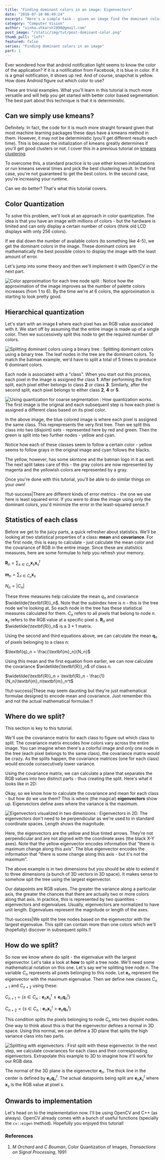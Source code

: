 ```yaml
---
title: "Finding dominant colors in an image: Eigenvectors"
date: "2016-07-10 06:49:24"
excerpt: "Here's a simple task - given an image find the dominant colors in the image. I'll walk you through a lesser known technique that does not use kmeans."
category: "Computer Vision"
author: "sinha.utkarsh1990@gmail.com"
post_image: "/static/img/tut/post-dominant-color.png"
thumb_pull: "left"
featured: false
series: "Finding dominant colors in an image"
part: 1
---
```


Ever wondered how that android notification light seems to know the color of the application? If it is a notification from Facebook, it is blue in color. If it is a gmail notification, it shows up red. And of course, snapchat is yellow. How does Android figure out which color to use?

These are trivial examples. What you'll learn in this tutorial is much more versatile and will help you get started with better color based segmentation. The best part about this technique is that it is deterministic.

## Can we simply use kmeans?
Definitely. In fact, the code for it is much more straight forward given that most machine learning packages these days have a kmeans method in them. However, it may not be deterministic (you'll get different results each time). This is because the initialization of kmeans greatly determines if you'll get good clusters or not. I cover this in a previous tutorial on [kmeans clustering](/tutorials/kmeans-clustering/).

To overcome this, a standard practice is to use either known initializations or run kmeans several times and pick the best clustering result. In the first case, you're not guaranteed to get the best colors. In the second case, you're increasing your runtime.

Can we do better? That's what this tutorial covers.

## Color Quantization
To solve this problem, we'll look at an approach in color quantization. The idea is that you have an image with millions of colors - but the hardware is limited and can only display a certain number of colors (think old LCD displays with only 256 colors).

If we dial down the number of available colors (to something like 4-5), we get the dominant colors in the image. These dominant colors are mathematically the best possible colors to display the image with the least amount of error.

Let's jump into some theory and then we'll implement it with OpenCV in the next part.


![Color approximation for each tree node split](/static/img/tut/dominant-color-quantization-approx.png)
: Notice how the approximation of the image improves as the number of palette colors increases (from 1 to 6). By the time we're at 6 colors, the approximation is starting to look pretty good.

## Hierarchical quantization
Let's start with an image $\textbf{I}$ where each pixel has an RGB value associated with it. We start off by assuming that the entire image is made up of a single color. Then we successively split this node to get the required number of colors.

![Splitting dominant colors using a binary tree](/static/img/tut/dominant-color-quantization.png)
: Splitting dominant colors using a binary tree. The leaf nodes in the tree are the dominant colors. To match the batman example, we'd have to split a total of 5 times to produce 6 dominant colors.

Each node is associated with a "class". When you start out this process, each pixel in the image is assigned the class **1**. After performing the first split, each pixel either belongs to class **2** or class **3**. Similarly, after the second split, each pixel belongs to either class **2**, **4** or **5**.

![Using quantization for coarse segmentation](/static/img/tut/dominant-color-segmentation.png)
: How quantization works. The first image is the original and each subsequent step is how each pixel is assigned a different class based on its pixel color.

In the above image, the blue colored image is where each pixel is assigned the same class. This reprepresents the very first tree. Then we split this class into two (disjoint) sets - represented here by red and green. Then the green is split into two further nodes - yellow and cyan.

Notice how each of these classes seem to follow a certain color - yellow seems to follow grays in the original image and cyan follows the blacks.

The yellow, however, has some skintone and the batman logo in it as well. The next split takes care of this - the gray colors are now represented by magenta and the yellowish colors are represented by a gray.

Once you're done with this tutorial, you'll be able to do similar things on your own!


!!tut-success|There are different kinds of error metrics - the one we use here is least squared error. If you were to draw the image using only the dominant colors, you'd minimize the error in the least-squared sense.!!


## Statistics of each class
Before we get to the juicy parts, a quick refresher about statistics. We'll be looking at two statistical properties of a class: __mean__ and __covariance__. For the first node, this is easy to calculate - just calculate the mean color and the covariance of RGB in the entire image. Since these are statistics measures, here are some formulae to help you refresh your memory.

$\textbf{R}_n = \sum_{s \in C_n} \textbf{x}_s\textbf{x}_s^{t}$

$\textbf{m}_n = \sum_{s \in C_n} \textbf{x}_s$

$N_n = |C_n|$

These three measures help calculate the mean $q_n$ and covariance $\widetilde{\textbf{R}}_n$. Note that the subindex here is $n$ - this is the tree node we're looking at. So each node in the tree has these statistical measures calculated for them. $C_n$ refers to all pixels that belong to node $n$. $\textbf{x}_s$ refers to the RGB value at a specific pixel $s$. $\textbf{R}_n$ and $\widetilde{\textbf{R}}_n$ is a $3\times 1$ matrix.

Using the second and third equations above, we can calculate the mean $\textbf{q}_n$ of pixels belonging to a class $n$:

$\textbf{q}_n = \frac{\textbf{m}_n}{N_n}$

Using this mean and the first equation from earlier, we can now calculate the covariance $\widetilde{\textbf{R}}_n$ of class $n$.

$\widetilde{\textbf{R}}_n = \textbf{R}_n - \frac{1}{N_n}\textbf{m}_n\textbf{m}_n^t$

!!tut-success|These may seem daunting but they're just mathematical formulae designed to encode mean and covariance. Just remember this and not the actual mathematical formulae.!!

## Where do we split?
This section is key to this tutorial.

We'll use the covariance matrix for each class to figure out which class to split. The covariance matrix encodes how colors vary across the entire image. You can imagine when there's a colorful image and only one node in the tree (each pixel belongs to the same class), the covariance matrix would be crazy. As the splits happen, the covariance matrices (one for each class) would encode consecutively lower variance.

Using the covariance matrix, we can calculate a plane that separates the RGB values into two distinct parts - thus creating the split. Here's what it looks like in 2D:

Okay, so we know how to calculate the covariance and mean for each class - but how do we use them? This is where (the magical) **eigenvectors** show up. Eigenvectors define axes where the variance is the maximum.

![Eigenvectors visualized in two dimensions](/static/img/tut/eigenvectors.png)
: Eigenvectors in 2D. The eigenvectors don't need to be perpendicular as we're used to in standard coordinate spaces. Length shows the magnitude.

Here, the eigenvectors are the yellow and blue tinted arrows. They're not perpendicular and are not aligned with the coordinate axes (the black X-Y axes). Note that the yellow eigenvector encodes information that "there is maximum change along this axis". The blue eigenvector encodes the information that "there is some change along this axis - but it's not the maximum".

The above example is in two dimensions but you should be able to extend it to three dimensions (a bunch of 3D vectors in 3D space). It makes sense to somehow spit the tree using the largest eigenvector.

Our datapoints are RGB values. The greater the variance along a particular axis, the greater the chances that there are actually two or more colors along that axis. In practice, this is represented by two quantities - eigenvectors and eigenvalues. Usually, eigenvectors are normalized to have unit length. Eigenvalues represent the magnitude or length of the axes.

!!tut-success|We split the tree nodes based on the eigenvector with the largest eigenvalue. This split can contain more than one colors which we'll (hopefully) discover in subsequent splits.!!

## How do we split?
So now we know where do split - the eigenvalue with the largest eigenvector. Let's take a look at **how** to split a tree node. We'll need some mathematical notation on this one. Let's say we're splitting tree node $n$. The variable $C_n$ represents all pixels belonging to this node. Let $\textbf{e}_n$ represent the eigenvector with the maximum eigenvalue. Then we define new classes $C_{n+1}$ and $C_{n+2}$ using these:

$C_{n+1} = \{ s \in C_n : \textbf{e}_n\textbf{x}_s^{t} \le \textbf{e}_n\textbf{q}_n^t\}$

$C_{n+2} = \{ s \in C_n : \textbf{e}_n\textbf{x}_s^{t} > \textbf{e}_n\textbf{q}_n^t\}$

This condition splits the pixels belonging to node $C_n$ into two disjoint nodes. One way to think about this is that the eigenvector defines a normal in 3D space. Using this normal, we can define a 3D plane that splits the high variance class into two parts.

![Splitting with eigenvectors](/static/img/tut/eigenvector-split.png)
: First split with these eigenvector. In the next step, we calculate covariances for each class and their corresponding eigenvectors. Extrapolate this example to 3D to imagine how it'll work for our RGB data.

The normal of the 3D plane is the eigenvector $\textbf{e}_n$. The thick line in the center is defined by $\textbf{e}_n\textbf{q}_n^t$. The actual datapoints being split are $\textbf{e}_n\textbf{x}_s^t$ where $\textbf{x}_s$ is the RGB value at pixel $s$.

## Onwards to implementation
Let's head on to the implementation now. I'll be using OpenCV and C++ (as always). OpenCV already comes with a bunch of useful functions (specially the `cv::eigen` method). Hopefully you enjoyed this tutorial!

### References
1. _M Orchard_ and _C Bouman_, Color Quantization of Images, _Transactions on Signal Processing_, 1991
